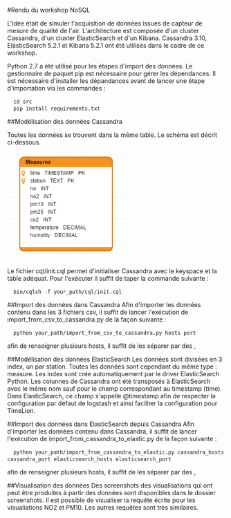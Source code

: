 #Rendu du workshop NoSQL

L'idée était de simuler l'acquisition de données issues de capteur de mesure de qualité de l'air. L'architecture est composée d'un cluster Cassandra, d'un cluster ElasticSearch et d'un Kibana. Cassandra 3.10, ElasticSearch 5.2.1 et Kibana 5.2.1 ont été utilisés dans le cadre de ce workshop.

Python 2.7 a été utilisé pour les étapes d'import des données. Le gestionnaire de paquet pip est nécessaire pour gérer les dépendances. Il est nécessaire d'installer les dépandances avant de lancer une étape d'importation via les commandes : 
```
  cd src
  pip install requirements.txt
```

##Modélisation des données Cassandra

Toutes les données se trouvent dans la même table. Le schéma est décrit ci-dessous.

![Database model](images/cassandra-diagram.png)


Le fichier cql/init.cql permet d'initialiser Cassandra avec le keyspace et la table adéquat.
Pour l'exécuter il suffit de taper la commande suivante :
```
  bin/cqlsh -f your_path/cql/init.cql
```
    
##Import des données dans Cassandra
Afin d'importer les données contenu dans les 3 fichiers csv, il suffit de lancer l'exécution de import_from_csv_to_cassandra.py de la façon suivante :
```
  python your_path/import_from_csv_to_cassandra.py hosts port
```
afin de renseigner plusieurs hosts, il suffit de les séparer par des ,

##Modélisation des données ElasticSearch
Les données sont divisées en 3 index, un par station. Toutes les données sont cependant du même type : measure.
Les index sont crée automatiquement par le driver ElasticSearch Python.
Les colunnes de Cassandra ont été transposés à ElasticSearch avec le même nom sauf pour le champ correspondant au timestamp (time). Dans ElasticSearch, ce champ s'appelle @timestamp afin de respecter la configuration par défaut de logstash et ainsi faciliter la configuration pour TimeLion.
  
##Import des données dans ElasticSearch depuis Cassandra
Afin d'importer les données contenu dans Cassandra, il suffit de lancer l'exécution de import_from_cassandra_to_elastic.py de la façon suivante :
```
  python your_path/import_from_cassandra_to_elastic.py cassandra_hosts cassandra_port elasticsearch_hosts elasticsearch_port
```  
afin de renseigner plusieurs hosts, il suffit de les séparer par des ,

##Visualisation des données
Des screenshots des visualisations qui ont peut être produites à partir des données sont disponibles dans le dossier screenshots. Il est possible de visualiser la requête écrite pour les visualiations NO2 et PM10. Les autres requêtes sont très similaires.
